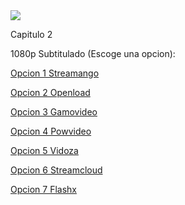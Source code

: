 <img src="https://image.tmdb.org/t/p/w780/gDkFVFppyGFBgBxRn831e8nP7gu.jpg">

Capitulo 2

1080p Subtitulado (Escoge una opcion):

<a href="https://streamango.com/f/fdtlanppmsdntlrn/">Opcion 1 Streamango</a>

<a href="https://openload.co/f/S8ZQjQRoJw4/">Opcion 2 Openload</a>

<a href="http://gamovideo.com/w26ohefjyjla">Opcion 3 Gamovideo</a>

<a href="http://powvideo.net/94p1v5kl95s2">Opcion 4 Powvideo</a>

<a href="https://vidoza.net/6zowojoog2g3.html">Opcion 5 Vidoza</a>

<a href="http://streamcloud.eu/0gkmk756a0tw">Opcion 6 Streamcloud</a>

<a href="https://www.flashx.tv/wkupye5vkzy4.html">Opcion 7 Flashx</a>
